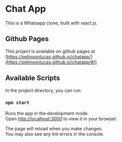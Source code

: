 # Chat App

This is a Whatsapp clone, built with react.js.

## Github Pages

This project is available on github pages at [https://pelinsonlucas.github.io/chatapp/](https://pelinsonlucas.github.io/chatapp/#/)

## Available Scripts

In the project directory, you can run:

### `npm start`

Runs the app in the development mode.\
Open [http://localhost:3000](http://localhost:3000) to view it in your browser.

The page will reload when you make changes.\
You may also see any lint errors in the console.


